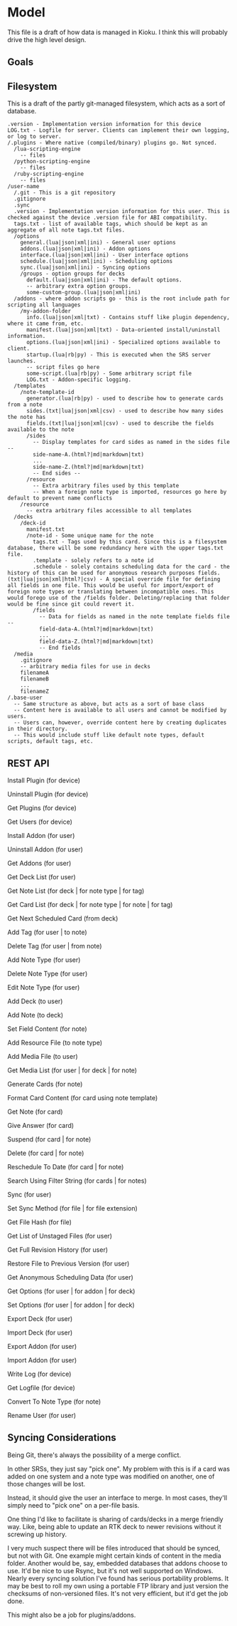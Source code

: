 # Model

This file is a draft of how data is managed in Kioku. I think this will probably drive the high level design.

## Goals


## Filesystem

This is a draft of the partly git-managed filesystem, which acts as a sort of database.
```
.version - Implementation version information for this device
LOG.txt - Logfile for server. Clients can implement their own logging, or log to server.
/.plugins - Where native (compiled/binary) plugins go. Not synced.
  /lua-scripting-engine
    -- files
  /python-scripting-engine
    -- files
  /ruby-scripting-engine
    -- files
/user-name
  /.git - This is a git repository
  .gitignore
  .sync
  .version - Implementation version information for this user. This is checked against the device .version file for ABI compatibility.
  tags.txt - list of available tags, which should be kept as an aggregate of all note tags.txt files.
  /options
    general.(lua|json|xml|ini) - General user options
    addons.(lua|json|xml|ini) - Addon options
    interface.(lua|json|xml|ini) - User interface options
    schedule.(lua|json|xml|ini) - Scheduling options
    sync.(lua|json|xml|ini) - Syncing options
    /groups - option groups for decks
      default.(lua|json|xml|ini) - The default options.
      -- arbitrary extra option groups.
      some-custom-group.(lua|json|xml|ini)
  /addons - where addon scripts go - this is the root include path for scripting all languages
    /my-addon-folder
      info.(lua|json|xml|txt) - Contains stuff like plugin dependency, where it came from, etc.
      manifest.(lua|json|xml|txt) - Data-oriented install/uninstall information.
      options.(lua|json|xml|ini) - Specialized options available to client.
      startup.(lua|rb|py) - This is executed when the SRS server launches.
      -- script files go here
      some-script.(lua|rb|py) - Some arbitrary script file
      LOG.txt - Addon-specific logging.
  /templates
    /note-template-id
      generator.(lua|rb|py) - used to describe how to generate cards from a note
      sides.(txt|lua|json|xml|csv) - used to describe how many sides the note has
      fields.(txt|lua|json|xml|csv) - used to describe the fields available to the note
      /sides
        -- Display templates for card sides as named in the sides file --
        side-name-A.(html?|md|markdown|txt)
        ...
        side-name-Z.(html?|md|markdown|txt)
        -- End sides --
      /resource
        -- Extra arbitrary files used by this template
        -- When a foreign note type is imported, resources go here by default to prevent name conflicts
    /resource
      -- extra arbitrary files accessible to all templates
  /decks
    /deck-id
      manifest.txt
      /note-id - Some unique name for the note
        tags.txt - Tags used by this card. Since this is a filesystem database, there will be some redundancy here with the upper tags.txt file.
        .template - solely refers to a note id
        .schedule - solely contains scheduling data for the card - the history of this can be used for anonymous research purposes fields.(txt|lua|json|xml|html?|csv) - A special override file for defining all fields in one file. This would be useful for import/export of foreign note types or translating between incompatible ones. This would forego use of the /fields folder. Deleting/replacing that folder would be fine since git could revert it.
        /fields
          -- Data for fields as named in the note template fields file --
          field-data-A.(html?|md|markdown|txt)
          ...
          field-data-Z.(html?|md|markdown|txt)
          -- End fields
  /media
    .gitignore
    -- arbitrary media files for use in decks
    filenameA
    filenameB
    ...
    filenameZ
/.base-user
  -- Same structure as above, but acts as a sort of base class
  -- Content here is available to all users and cannot be modified by users.
  -- Users can, however, override content here by creating duplicates in their directory.
  -- This would include stuff like default note types, default scripts, default tags, etc.
```

## REST API

Install Plugin (for device)

Uninstall Plugin (for device)

Get Plugins (for device)

Get Users (for device)

Install Addon (for user)

Uninstall Addon (for user)

Get Addons (for user)

Get Deck List (for user)

Get Note List (for deck | for note type | for tag)

Get Card List (for deck | for note type | for note | for tag)

Get Next Scheduled Card (from deck)

Add Tag (for user | to note)

Delete Tag (for user | from note)

Add Note Type (for user)

Delete Note Type (for user)

Edit Note Type (for user)

Add Deck (to user)

Add Note (to deck)

Set Field Content (for note)

Add Resource File (to note type)

Add Media File (to user)

Get Media List (for user | for deck | for note)

Generate Cards (for note)

Format Card Content (for card using note template)

Get Note (for card)

Give Answer (for card)

Suspend (for card | for note)

Delete (for card | for note)

Reschedule To Date (for card | for note)

Search Using Filter String (for cards | for notes)

Sync (for user)

Set Sync Method (for file | for file extension)

Get File Hash (for file)

Get List of Unstaged Files (for user)

Get Full Revision History (for user)

Restore File to Previous Version (for user)

Get Anonymous Scheduling Data (for user)

Get Options (for user | for addon | for deck)

Set Options (for user | for addon | for deck)

Export Deck (for user)

Import Deck (for user)

Export Addon (for user)

Import Addon (for user)

Write Log (for device)

Get Logfile (for device)

Convert To Note Type (for note)

Rename User (for user)

## Syncing Considerations

Being Git, there's always the possibility of a merge conflict.

In other SRSs, they just say "pick one". My problem with this is if a card was added on one system and a note type was modified on another, one of those changes will be lost.

Instead, it should give the user an interface to merge. In most cases, they'll simply need to "pick one" on a per-file basis.

One thing I'd like to facilitate is sharing of cards/decks in a merge friendly way. Like, being able to update an RTK deck to newer revisions without it screwing up history.

I very much suspect there will be files introduced that should be synced, but not with Git. One example might certain kinds of content in the media folder. Another would be, say, embedded databases that addons choose to use. It'd be nice to use Rsync, but it's not well supported on Windows. Nearly every syncing solution I've found has serious portability problems. It may be best to roll my own using a portable FTP library and just version the checksums of non-versioned files. It's not very efficient, but it'd get the job done.

This might also be a job for plugins/addons.
